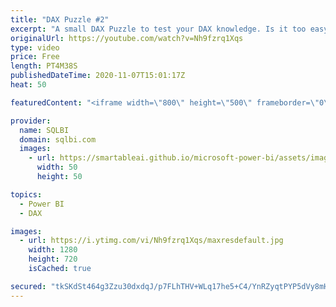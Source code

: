 ```yaml
---
title: "DAX Puzzle #2"
excerpt: "A small DAX Puzzle to test your DAX knowledge. Is it too easy? (sorry for the audio, backup mic was used this time)"
originalUrl: https://youtube.com/watch?v=Nh9fzrq1Xqs
type: video
price: Free
length: PT4M38S
publishedDateTime: 2020-11-07T15:01:17Z
heat: 50

featuredContent: "<iframe width=\"800\" height=\"500\" frameborder=\"0\" src=\"https://www.youtube.com/embed/Nh9fzrq1Xqs\" allow=\"accelerometer; autoplay; encrypted-media; gyroscope; picture-in-picture\" allowfullscreen></iframe>"

provider:
  name: SQLBI
  domain: sqlbi.com
  images:
    - url: https://smartableai.github.io/microsoft-power-bi/assets/images/organizations/sqlbi.com-50x50.jpg
      width: 50
      height: 50

topics:
  - Power BI
  - DAX

images:
  - url: https://i.ytimg.com/vi/Nh9fzrq1Xqs/maxresdefault.jpg
    width: 1280
    height: 720
    isCached: true

secured: "tkSKdSt464g3Zzu30dxdqJ/p7FLhTHV+WLq17he5+C4/YnRZyqtPYP5dVy8mHwtj/0DI3BfswAmcuCr2+EwbRSCh1dPc7/VQx0Z2st7djm8uSa9LmPoljuZDIMRAa7cs0MDA98JqWRSsRk26a78e3jTCg+xDCfn01bms2qckedRaq3lvOStY/I0Q/j9WnK7pBe04s9k2FUl6LlCyXxZ6n2jUuR2AosH/ESzGxVHCTv2kGgsF+m5N3nzedCsLfxzoXzZNZ1VHBIKOizKLpez6al4nZSutdOpy3Fdv7qixxNQJOZWsP+Lz1w//S3Q+qi9fOB5Tjg8J1S7sRpsRxlOpUCqhrJFn+hffANqkT2Y4pezszbbVX9nTT4LFGRCyqCg1+POU/zS4mGFPE6uPW0wO8NHfgRZtI/0+Z2XaOaUDawU=;zlYVPDjTvjdOcXK9M9qD+w=="
---
```


